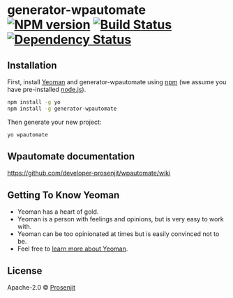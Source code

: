 # generator-wpautomate [![NPM version][npm-image]][npm-url] [![Build Status][travis-image]][travis-url] [![Dependency Status][daviddm-image]][daviddm-url]
> 

## Installation

First, install [Yeoman](http://yeoman.io) and generator-wpautomate using [npm](https://www.npmjs.com/) (we assume you have pre-installed [node.js](https://nodejs.org/)).

```bash
npm install -g yo
npm install -g generator-wpautomate
```

Then generate your new project:

```bash
yo wpautomate
```

## Wpautomate documentation
https://github.com/developer-prosenjit/wpautomate/wiki

## Getting To Know Yeoman

 * Yeoman has a heart of gold.
 * Yeoman is a person with feelings and opinions, but is very easy to work with.
 * Yeoman can be too opinionated at times but is easily convinced not to be.
 * Feel free to [learn more about Yeoman](http://yeoman.io/).

## License

Apache-2.0 © [Prosenjit]()


[npm-image]: https://badge.fury.io/js/generator-wpautomate.svg
[npm-url]: https://npmjs.org/package/generator-wpautomate
[travis-image]: https://travis-ci.org/developer-prosenjit/generator-wpautomate.svg?branch=master
[travis-url]: https://travis-ci.org/developer-prosenjit/generator-wpautomate
[daviddm-image]: https://david-dm.org/developer-prosenjit/generator-wpautomate.svg?theme=shields.io
[daviddm-url]: https://david-dm.org/developer-prosenjit/generator-wpautomate
